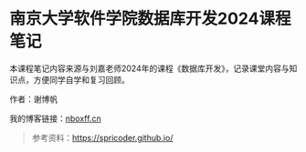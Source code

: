 # 南京大学软件学院数据库开发2024课程笔记

本课程笔记内容来源与刘嘉老师2024年的课程《数据库开发》，记录课堂内容与知识点，方便同学自学和复习回顾。

作者：谢博帆

我的博客链接：[nboxff.cn](nboxff.cn)

> 参考资料：https://spricoder.github.io/